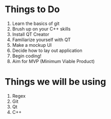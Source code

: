 # Things to Do

1. Learn the basics of git
2. Brush up on your C++ skills
3. Install QT Creator
4. Familiarize yourself with QT
4. Make a mockup UI
5. Decide how to lay out application
6. Begin coding!
7. Aim for MVP (Minimum Viable Product)

# Things we will be using

1. Regex
2. Git
3. Qt
4. C++
